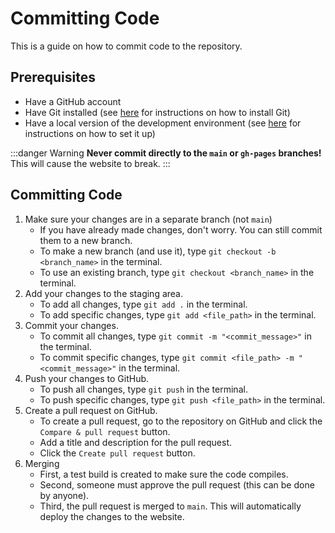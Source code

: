 # Committing Code

This is a guide on how to commit code to the repository.

## Prerequisites

- Have a GitHub account
- Have Git installed (see [here](https://git-scm.com/downloads) for instructions on how to install Git)
- Have a local version of the development environment (see [here](getting_started.md) for instructions on how to set it up)

:::danger Warning
**Never commit directly to the `main` or `gh-pages` branches!** This will cause the website to break.
:::

## Committing Code

1. Make sure your changes are in a separate branch (not `main`)
    - If you have already made changes, don't worry. You can still commit them to a new branch.
    - To make a new branch (and use it), type `git checkout -b <branch_name>` in the terminal.
    - To use an existing branch, type `git checkout <branch_name>` in the terminal.
2. Add your changes to the staging area.
    - To add all changes, type `git add .` in the terminal.
    - To add specific changes, type `git add <file_path>` in the terminal.
3. Commit your changes.
    - To commit all changes, type `git commit -m "<commit_message>"` in the terminal.
    - To commit specific changes, type `git commit <file_path> -m "<commit_message>"` in the terminal.
4. Push your changes to GitHub.
    - To push all changes, type `git push` in the terminal.
    - To push specific changes, type `git push <file_path>` in the terminal.
5. Create a pull request on GitHub.
    - To create a pull request, go to the repository on GitHub and click the `Compare & pull request` button.
    - Add a title and description for the pull request.
    - Click the `Create pull request` button.
6. Merging
    - First, a test build is created to make sure the code compiles.
    - Second, someone must approve the pull request (this can be done by anyone).
    - Third, the pull request is merged to `main`. This will automatically deploy the changes to the website.

